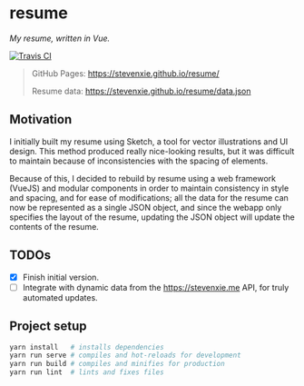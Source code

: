 # resume

_My resume, written in Vue._

[![Travis CI][travis-img]][travis]

> GitHub Pages: https://stevenxie.github.io/resume/
>
> Resume data: https://stevenxie.github.io/resume/data.json

## Motivation

I initially built my resume using Sketch, a tool for vector illustrations and
UI design. This method produced really nice-looking results, but it was
difficult to maintain because of inconsistencies with the spacing of elements.

Because of this, I decided to rebuild by resume using a web framework (VueJS)
and modular components in order to maintain consistency in style and spacing,
and for ease of modifications; all the data for the resume can now be
represented as a single JSON object, and since the webapp only specifies the
layout of the resume, updating the JSON object will update the contents of
the resume.

## TODOs

- [x] Finish initial version.
- [ ] Integrate with dynamic data from the https://stevenxie.me API, for truly
      automated updates.

## Project setup

```bash
yarn install   # installs dependencies
yarn run serve # compiles and hot-reloads for development
yarn run build # compiles and minifies for production
yarn run lint  # lints and fixes files
```

[travis]: https://travis-ci.com/stevenxie/resume
[travis-img]: https://travis-ci.com/stevenxie/resume.svg?branch=master
